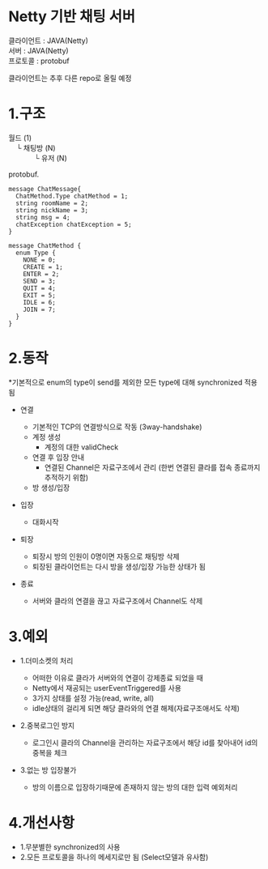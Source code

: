 # Netty 기반 채팅 서버


클라이언트			 : JAVA(Netty)  
서버          : JAVA(Netty)  
프로토콜       : protobuf  

클라이언트는 추후 다른 repo로 올릴 예정

# 1.구조

월드 (1)  
&nbsp;&nbsp;&nbsp; └ 채팅방 (N)  
&nbsp;&nbsp;&nbsp;&nbsp;&nbsp;&nbsp;&nbsp;&nbsp;&nbsp;&nbsp;&nbsp;&nbsp; └ 유저 (N)  
			
protobuf. 
```
message ChatMessage{
  ChatMethod.Type chatMethod = 1;
  string roomName = 2;
  string nickName = 3;
  string msg = 4;
  chatException chatException = 5;
}
```
```
message ChatMethod {
  enum Type {
    NONE = 0;
    CREATE = 1;
    ENTER = 2;
    SEND = 3;
    QUIT = 4;
    EXIT = 5;
    IDLE = 6;
    JOIN = 7;
  }
}
```

			
# 2.동작  

*기본적으로 enum의 type이 send를 제외한 모든 type에 대해 synchronized 적용됨

- 연결  
	- 기본적인 TCP의 연결방식으로 작동 (3way-handshake)
	- 계정 생성
		- 계정의 대한 validCheck
	- 연결 후 입장 안내
		- 연결된 Channel은 자료구조에서 관리 (한번 연결된 클라를 접속 종료까지 추적하기 위함)
	- 방 생성/입장

- 입장
	- 대화시작

- 퇴장
	- 퇴장시 방의 인원이 0명이면 자동으로 채팅방 삭제
	- 퇴장된 클라이언트는 다시 방을 생성/입장 가능한 상태가 됨

- 종료
	- 서버와 클라의 연결을 끊고 자료구조에서 Channel도 삭제 

# 3.예외

- 1.더미소켓의 처리
	- 어떠한 이유로 클라가 서버와의 연결이 강제종료 되었을 때 
	- Netty에서 재공되는 userEventTriggered를 사용
	- 3가지 상태를 설정 가능(read, write, all)
	- idle상태의 걸리게 되면 해당 클라와의 연결 해제(자료구조애서도 삭제)

- 2.중복로그인 방지
	- 로그인시 클라의 Channel을 관리하는 자료구조에서 해당 id를 찾아내어 id의 중복을 체크

- 3.없는 방 입장불가
	- 방의 이름으로 입장하기때문에 존재하지 않는 방의 대한 입력 예외처리 

# 4.개선사항

- 1.무분별한 synchronized의 사용 
- 2.모든 프로토콜을 하나의 메세지로만 됨 (Select모델과 유사함)



